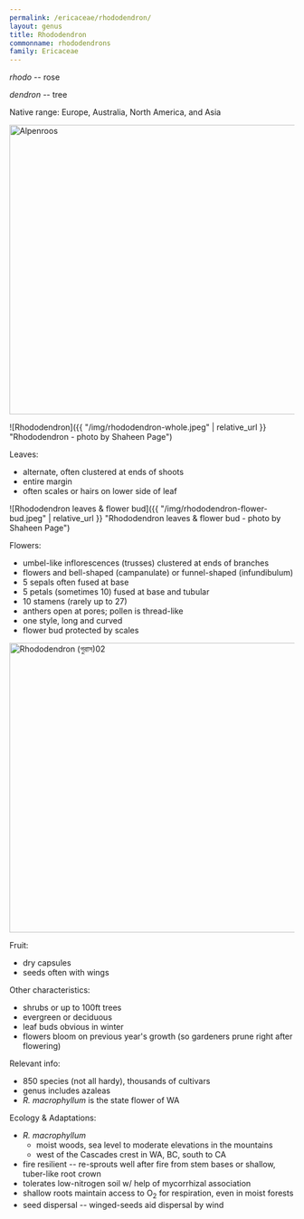 ```yaml
---
permalink: /ericaceae/rhododendron/
layout: genus
title: Rhododendron
commonname: rhododendrons
family: Ericaceae
---
```


*rhodo* -- rose

*dendron* -- tree

Native range: Europe, Australia, North America, and Asia

<a title="albert kok / CC BY (https://creativecommons.org/licenses/by/3.0)" href="https://commons.wikimedia.org/wiki/File:Alpenroos.jpg"><img width="512" alt="Alpenroos" src="https://upload.wikimedia.org/wikipedia/commons/thumb/e/e0/Alpenroos.jpg/512px-Alpenroos.jpg"></a>

![Rhododendron]({{ "/img/rhododendron-whole.jpeg" | relative_url }} "Rhododendron - photo by Shaheen Page")

Leaves:
  - alternate, often clustered at ends of shoots
  - entire margin
  - often scales or hairs on lower side of leaf

![Rhododendron leaves & flower bud]({{ "/img/rhododendron-flower-bud.jpeg" | relative_url }} "Rhododendron leaves & flower bud - photo by Shaheen Page")

Flowers:
  - umbel-like inflorescences (trusses) clustered at ends of branches
  - flowers and bell-shaped (campanulate) or funnel-shaped (infundibulum)
  - 5 sepals often fused at base
  - 5 petals (sometimes 10) fused at base and tubular
  - 10 stamens (rarely up to 27)
  - anthers open at pores; pollen is thread-like
  - one style, long and curved
  - flower bud protected by scales

<a title="Atudu / CC BY-SA (https://creativecommons.org/licenses/by-sa/4.0)" href="https://commons.wikimedia.org/wiki/File:Rhododendron_(%E0%A6%97%E0%A7%81%E0%A6%B0%E0%A6%BE%E0%A6%B8)02.jpg"><img width="512" alt="Rhododendron (গুরাস)02" src="https://upload.wikimedia.org/wikipedia/commons/2/2f/Rhododendron_%28%E0%A6%97%E0%A7%81%E0%A6%B0%E0%A6%BE%E0%A6%B8%2902.jpg"></a>

Fruit:
  - dry capsules
  - seeds often with wings

Other characteristics:
  - shrubs or up to 100ft trees
  - evergreen or deciduous
  - leaf buds obvious in winter
  - flowers bloom on previous year's growth (so gardeners prune right after flowering)

Relevant info:
  - 850 species (not all hardy), thousands of cultivars
  - genus includes azaleas
  - *R. macrophyllum* is the state flower of WA

Ecology & Adaptations:
  - *R. macrophyllum*
    - moist woods, sea level to moderate elevations in the mountains
    - west of the Cascades crest in WA, BC, south to CA
  - fire resilient -- re-sprouts well after fire from stem bases or shallow, tuber-like root crown
  - tolerates low-nitrogen soil w/ help of mycorrhizal association
  - shallow roots maintain access to O<sub>2</sub> for respiration, even in moist forests
  - seed dispersal -- winged-seeds aid dispersal by wind
